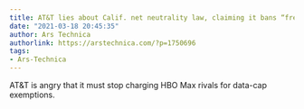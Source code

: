 ```yaml
---
title: AT&T lies about Calif. net neutrality law, claiming it bans “free data”
date: "2021-03-18 20:45:35"
author: Ars Technica
authorlink: https://arstechnica.com/?p=1750696
tags:
- Ars-Technica
---
```

AT&#038;T is angry that it must stop charging HBO Max rivals for data-cap exemptions.